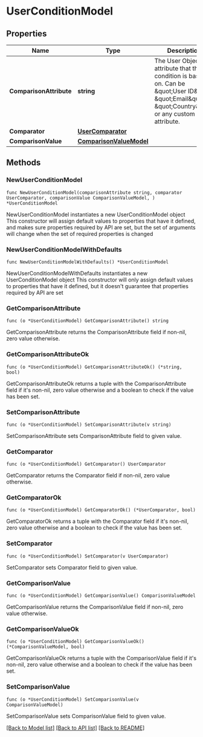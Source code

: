 # UserConditionModel

## Properties

Name | Type | Description | Notes
------------ | ------------- | ------------- | -------------
**ComparisonAttribute** | **string** | The User Object attribute that the condition is based on. Can be \&quot;User ID\&quot;, \&quot;Email\&quot;, \&quot;Country\&quot; or any custom attribute. | 
**Comparator** | [**UserComparator**](UserComparator.md) |  | 
**ComparisonValue** | [**ComparisonValueModel**](ComparisonValueModel.md) |  | 

## Methods

### NewUserConditionModel

`func NewUserConditionModel(comparisonAttribute string, comparator UserComparator, comparisonValue ComparisonValueModel, ) *UserConditionModel`

NewUserConditionModel instantiates a new UserConditionModel object
This constructor will assign default values to properties that have it defined,
and makes sure properties required by API are set, but the set of arguments
will change when the set of required properties is changed

### NewUserConditionModelWithDefaults

`func NewUserConditionModelWithDefaults() *UserConditionModel`

NewUserConditionModelWithDefaults instantiates a new UserConditionModel object
This constructor will only assign default values to properties that have it defined,
but it doesn't guarantee that properties required by API are set

### GetComparisonAttribute

`func (o *UserConditionModel) GetComparisonAttribute() string`

GetComparisonAttribute returns the ComparisonAttribute field if non-nil, zero value otherwise.

### GetComparisonAttributeOk

`func (o *UserConditionModel) GetComparisonAttributeOk() (*string, bool)`

GetComparisonAttributeOk returns a tuple with the ComparisonAttribute field if it's non-nil, zero value otherwise
and a boolean to check if the value has been set.

### SetComparisonAttribute

`func (o *UserConditionModel) SetComparisonAttribute(v string)`

SetComparisonAttribute sets ComparisonAttribute field to given value.


### GetComparator

`func (o *UserConditionModel) GetComparator() UserComparator`

GetComparator returns the Comparator field if non-nil, zero value otherwise.

### GetComparatorOk

`func (o *UserConditionModel) GetComparatorOk() (*UserComparator, bool)`

GetComparatorOk returns a tuple with the Comparator field if it's non-nil, zero value otherwise
and a boolean to check if the value has been set.

### SetComparator

`func (o *UserConditionModel) SetComparator(v UserComparator)`

SetComparator sets Comparator field to given value.


### GetComparisonValue

`func (o *UserConditionModel) GetComparisonValue() ComparisonValueModel`

GetComparisonValue returns the ComparisonValue field if non-nil, zero value otherwise.

### GetComparisonValueOk

`func (o *UserConditionModel) GetComparisonValueOk() (*ComparisonValueModel, bool)`

GetComparisonValueOk returns a tuple with the ComparisonValue field if it's non-nil, zero value otherwise
and a boolean to check if the value has been set.

### SetComparisonValue

`func (o *UserConditionModel) SetComparisonValue(v ComparisonValueModel)`

SetComparisonValue sets ComparisonValue field to given value.



[[Back to Model list]](../README.md#documentation-for-models) [[Back to API list]](../README.md#documentation-for-api-endpoints) [[Back to README]](../README.md)


